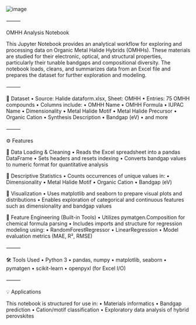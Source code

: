 ![image](https://github.com/user-attachments/assets/7a6c4068-aa30-43bb-8757-75a2ebcd984e)

⸻

OMHH Analysis Notebook

This Jupyter Notebook provides an analytical workflow for exploring and processing data on Organic Metal Halide Hybrids (OMHHs). These materials are studied for their electronic, optical, and structural properties, particularly their tunable bandgaps and compositional diversity. The notebook loads, cleans, and summarizes data from an Excel file and prepares the dataset for further exploration and modeling.

⸻

📁 Dataset
	•	Source: Halide dataform.xlsx, Sheet: OMHH
	•	Entries: 75 OMHH compounds
	•	Columns include:
	•	OMHH Name
	•	OMHH Formula
	•	IUPAC Name
	•	Dimensionality
	•	Metal Halide Motif
	•	Metal Halide Precursor
	•	Organic Cation
	•	Synthesis Description
	•	Bandgap (eV)
	•	and more

⸻

⚙️ Features

🔹 Data Loading & Cleaning
	•	Reads the Excel spreadsheet into a pandas DataFrame
	•	Sets headers and resets indexing
	•	Converts bandgap values to numeric format for quantitative analysis

🔹 Descriptive Statistics
	•	Counts occurrences of unique values in:
	•	Dimensionality
	•	Metal Halide Motif
	•	Organic Cation
	•	Bandgap (eV)

🔹 Visualization
	•	Uses matplotlib and seaborn to prepare visual plots and distributions
	•	Enables exploration of categorical and continuous features such as dimensionality and bandgap values

🔹 Feature Engineering (Built-in Tools)
	•	Utilizes pymatgen.Composition for chemical formula parsing
	•	Includes imports and structure for regression modeling using:
	•	RandomForestRegressor
	•	LinearRegression
	•	Model evaluation metrics (MAE, R², RMSE)

⸻

🛠️ Tools Used
	•	Python 3
	•	pandas, numpy
	•	matplotlib, seaborn
	•	pymatgen
	•	scikit-learn
	•	openpyxl (for Excel I/O)

⸻

💡 Applications

This notebook is structured for use in:
	•	Materials informatics
	•	Bandgap prediction
	•	Cation/motif classification
	•	Exploratory data analysis of hybrid perovskites
